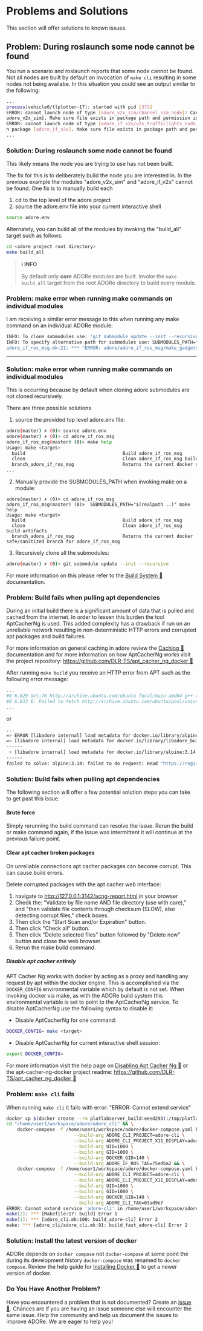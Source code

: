 # Problems and Solutions
This section will offer solutions to known issues.


## Problem: During roslaunch some node cannot be found
You run a scenario and roslaunch reports that some node cannot be found. Not
all nodes are built by default on invocation of `make cli` resulting in some
nodes not being availabe. In this situation you could see an output similar 
to the following:

```bash
...
process[vehicle0/tlplotter-17]: started with pid [373]
ERROR: cannot launch node of type [adore_v2x_sim/channel_sim_node]: Cannot locate node of type [channel_sim_node] in package [
adore_v2x_sim]. Make sure file exists in package path and permission is set to executable (chmod +x)                          
ERROR: cannot launch node of type [adore_if_v2x/v2x_trafficlights_node]: Cannot locate node of type [v2x_trafficlights_node] i
n package [adore_if_v2x]. Make sure file exists in package path and permission is set to executable (chmod +x) 
...
```

### Solution: During roslaunch some node cannot be found
This likely means the node you are trying to use has not been built.

The fix for this is to deliberately build the node you are interested in. In the 
previous example the modules "adore_v2x_sim" and "adore_if_v2x" cannot be found.
One fix is to manually build each
1. cd to the top level of the adore project
2. source the adore.env file into your current interactive shell
```bash
source adore.env
```

Alternately, you can build all of the modules by invoking the "build_all" target
such as follows:
```bash
cd <adore project root directory>
make build_all
```

> **ℹ️ INFO**
>
> By default only **core** ADORe modules are built. Invoke the `make build_all`
> target from the root ADORe directory to build every module.


### Problem: make error when running make commands on individual modules
I am receiving a similar error message to this when running any make command
on an individual ADORe module:
```bash
INFO: To clone submodules use: 'git submodule update --init --recursive'
INFO: To specify alternative path for submodules use: SUBMODULES_PATH="<path to submodules>" make build'
adore_if_ros_msg.mk:21: *** "ERROR: adore/adore_if_ros_msg/make_gadgets does not exist. Did you clone the submodules?".  Stop.
```
---

### Solution: make error when running make commands on individual modules
This is occurring because by default when cloning adore submodules are not cloned
recursively.

There are three possible solutions

1. source the provided top level adore.env file:
```bash
adore(master) ✗ (0)> source adore.env
adore(master) ✗ (0)> cd adore_if_ros_msg
adore_if_ros_msg(master) (0)> make help
Usage: make <target>
  build                                    Build adore_if_ros_msg
  clean                                    Clean adore_if_ros_msg build artifacts
  branch_adore_if_ros_msg                  Returns the current docker safe/sanitized branch for adore_if_ros_msg
...
```
2. Manually provide the SUBMODULES_PATH when invoking make on a module:
```
adore(master) ✗ (0)> cd adore_if_ros_msg
adore_if_ros_msg(master) (0)>  SUBMODULES_PATH="$(realpath ..)" make help
Usage: make <target>
  build                                    Build adore_if_ros_msg
  clean                                    Clean adore_if_ros_msg build artifacts
  branch_adore_if_ros_msg                  Returns the current docker safe/sanitized branch for adore_if_ros_msg
```
3. Recursively clone all the submodules:
```bash
adore(master) ✗ (0)> git submodule update --init --recursive
```
For more information on this please refer to the [Build System 🔗](system_and_development/build_system.md) documentation.


### Problem: Build fails when pulling apt dependencies
During an initial build there is a significant amount of data that is pulled and 
cached from the internet. In order to lessen this burden the tool AptCacherNg is
used. This added complexity has a drawback if run on an unreliable network 
resulting in non-deterministic HTTP errors and corrupted apt packages and build
failures.

For more information on general caching in adore review the
[Caching 🔗](system_and_development/caching.md)
documentation and for more information on how AptCacherNg works visit the
project repository: [https://github.com/DLR-TS/apt_cacher_ng_docker 🔗](https://github.com/DLR-TS/apt_cacher_ng_docker)

After running `make build` you receive an HTTP error from APT such as the
following error message:

```bash
...
#0 6.829 Get:76 http://archive.ubuntu.com/ubuntu focal/main amd64 g++ amd64 4:9.3.0-1ubuntu2 [1604 B]
#0 6.833 E: Failed to fetch http://archive.ubuntu.com/ubuntu/pool/universe/a/asciidoc/asciidoc-common_9.0.0~rc1-1_all.deb  503  Resource temporarily unavailable [IP: 127.0.0.1 3142]
...
```
or
```bash
...
=> ERROR [libadore internal] load metadata for docker.io/library/alpine:3.14
=> [libadore internal] load metadata for docker.io/library/libadore_build:1d0db8b
------
 > [libadore internal] load metadata for docker.io/library/alpine:3.14
------
failed to solve: alpine:3.14: failed to do request: Head "https://registry-1.docker.io/v2/library/alpine/manifests/3.14": dial tcp: lookup registry-1.docker.io on 127.0.0.53:53: server misbehaving
```


### Solution: Build fails when pulling apt dependencies
The following section will offer a few potential solution steps you can take
to get past this issue.


#### Brute force
Simply rerunning the build command can resolve the issue. Rerun the build or make
command again, if the issue was intermittent it will continue at the previous 
failure point.

#### Clear apt cacher broken packages
On unreliable connections apt cacher packages can become corrupt. This can cause
build errors.

Delete corrupted packages with the apt cacher web interface:

1. navigate to http://127.0.0.1:3142/acng-report.html in your browser 
2. Check the: "Validate by file name AND file directory (use with care)," and "then validate file contents through checksum (SLOW), also detecting corrupt files," check boxes.
3. Then click the "Start Scan and/or Expiration" button.
4. Then click "Check all" button. 
5. Then click "Delete selected files" button followed by "Delete now" button and close the web browser.
6. Rerun the make build command.


##### Disable apt cacher entirely
APT Cacher Ng works with docker by acting as a proxy and handling any request by
apt within the docker engine.  This is accomplished via the `DOCKER_CONFIG`
environmental variable which by default is not set.  When invoking docker via
make, as with the ADORe build system this environmental variable is set to point
to the AptCacherNg service. To disable AptCacherNg use the following syntax to 
disable it: 

 - Disable AptCacherNg for one command:
```bash
DOCKER_CONFIG= make <target>
```

- Disable AptCacherNg for current interactive shell session:
```bash
export DOCKER_CONFIG= 
```

For more information visit the help page on [Disabling Apt Cacher Ng 🔗](system_and_development/disable_apt_cacher_ng.md)
or the apt-cacher-ng-docker project readme: 
[https://github.com/DLR-TS/apt_cacher_ng_docker 🔗](https://github.com/DLR-TS/apt_cacher_ng_docker)



### Problem: `make cli` fails
When running `make cli` it fails with error: "ERROR: Cannot extend service"

```bash
docker cp $(docker create --rm plotlabserver_build:eeed293):/tmp/plotlabserver/plotlabserver/build "/home/user1/workspace/adore/plotlabserver/plotlabserver"
cd "/home/user1/workspace/adore/adore_cli" && \
    docker-compose -f /home/user1/workspace/adore/docker-compose.yaml build adore-cli \
                         --build-arg ADORE_CLI_PROJECT=adore-cli \
                         --build-arg ADORE_CLI_PROJECT_X11_DISPLAY=adore-cli_x11-display \
                         --build-arg UID=1000 \
                         --build-arg GID=1000 \
                         --build-arg DOCKER_GID=140 \
                         --build-arg ADORE_IF_ROS_TAG=75edba2 && \
    docker-compose -f /home/user1/workspace/adore/docker-compose.yaml build adore-cli_x11-display \
                         --build-arg ADORE_CLI_PROJECT=adore-cli \
                         --build-arg ADORE_CLI_PROJECT_X11_DISPLAY=adore-cli_x11-display \
                         --build-arg UID=1000 \
                         --build-arg GID=1000 \
                         --build-arg DOCKER_GID=140 \
                         --build-arg ADORE_CLI_TAG=03ad9e7
ERROR: Cannot extend service 'adore-cli' in /home/user1/workspace/adore/adore_cli/adore_cli.yaml: services with 'depends_on' cannot be extended
make[2]: *** [Makefile:17: build] Error 1
make[1]: *** [adore_cli.mk:100: build_adore-cli] Error 2
make: *** [adore_cli/adore_cli.mk:91: build_fast_adore-cli] Error 2
```
### Solution: Install the latest version of docker 
ADORe depends on `docker compose` not `docker-compose` at some point the during
its development history `docker-compose` was renamed to `docker compose`. Review
the help guide for [Installing Docker 🔗](setup/installing_docker.md) to get a 
newer version of docker.


### Do You Have Another Problem?
Have you encountered a problem that is not documented? Create an 
[issue 🔗](https://github.com/eclipse/adore/issues). Chances are if you are 
having an issue someone else will encounter the same issue.  Help the community
and help us document the issues to improve ADORe. We are eager to help you!
